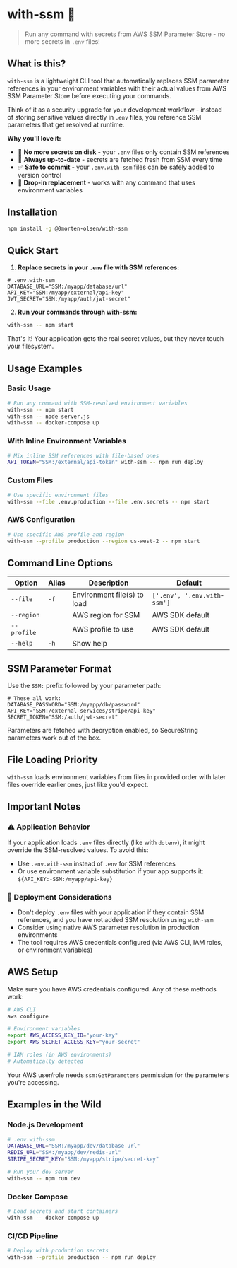 # with-ssm 🔐

> Run any command with secrets from AWS SSM Parameter Store - no more secrets in
> `.env` files!

## What is this?

`with-ssm` is a lightweight CLI tool that automatically replaces SSM parameter
references in your environment variables with their actual values from AWS SSM
Parameter Store before executing your commands.

Think of it as a security upgrade for your development workflow - instead of
storing sensitive values directly in `.env` files, you reference SSM parameters
that get resolved at runtime.

**Why you'll love it:**

- 🚫 **No more secrets on disk** - your `.env` files only contain SSM references
- 🔄 **Always up-to-date** - secrets are fetched fresh from SSM every time
- ✅ **Safe to commit** - your `.env.with-ssm` files can be safely added to
  version control
- 🎯 **Drop-in replacement** - works with any command that uses environment
  variables

## Installation

```bash
npm install -g @0morten-olsen/with-ssm
```

## Quick Start

1. **Replace secrets in your `.env` file with SSM references:**

```env
# .env.with-ssm
DATABASE_URL="SSM:/myapp/database/url"
API_KEY="SSM:/myapp/external/api-key"
JWT_SECRET="SSM:/myapp/auth/jwt-secret"
```

2. **Run your commands through with-ssm:**

```bash
with-ssm -- npm start
```

That's it! Your application gets the real secret values, but they never touch
your filesystem.

## Usage Examples

### Basic Usage

```bash
# Run any command with SSM-resolved environment variables
with-ssm -- npm start
with-ssm -- node server.js
with-ssm -- docker-compose up
```

### With Inline Environment Variables

```bash
# Mix inline SSM references with file-based ones
API_TOKEN="SSM:/external/api-token" with-ssm -- npm run deploy
```

### Custom Files

```bash
# Use specific environment files
with-ssm --file .env.production --file .env.secrets -- npm start
```

### AWS Configuration

```bash
# Use specific AWS profile and region
with-ssm --profile production --region us-west-2 -- npm start
```

## Command Line Options

| Option      | Alias | Description                 | Default                     |
| ----------- | ----- | --------------------------- | --------------------------- |
| `--file`    | `-f`  | Environment file(s) to load | `['.env', '.env.with-ssm']` |
| `--region`  |       | AWS region for SSM          | AWS SDK default             |
| `--profile` |       | AWS profile to use          | AWS SDK default             |
| `--help`    | `-h`  | Show help                   |                             |

## SSM Parameter Format

Use the `SSM:` prefix followed by your parameter path:

```env
# These all work:
DATABASE_PASSWORD="SSM:/myapp/db/password"
API_KEY="SSM:/external-services/stripe/api-key"
SECRET_TOKEN="SSM:/auth/jwt-secret"
```

Parameters are fetched with decryption enabled, so SecureString parameters work
out of the box.

## File Loading Priority

`with-ssm` loads environment variables from files in provided order with later
files override earlier ones, just like you'd expect.

## Important Notes

### ⚠️ Application Behavior

If your application loads `.env` files directly (like with `dotenv`), it might
override the SSM-resolved values. To avoid this:

- Use `.env.with-ssm` instead of `.env` for SSM references
- Or use environment variable substitution if your app supports it:
  `${API_KEY:-SSM:/myapp/api-key}`

### 🚀 Deployment Considerations

- Don't deploy `.env` files with your application if they contain SSM
  references, and you have not added SSM resolution using `with-ssm`
- Consider using native AWS parameter resolution in production environments
- The tool requires AWS credentials configured (via AWS CLI, IAM roles, or
  environment variables)

## AWS Setup

Make sure you have AWS credentials configured. Any of these methods work:

```bash
# AWS CLI
aws configure

# Environment variables
export AWS_ACCESS_KEY_ID="your-key"
export AWS_SECRET_ACCESS_KEY="your-secret"

# IAM roles (in AWS environments)
# Automatically detected
```

Your AWS user/role needs `ssm:GetParameters` permission for the parameters
you're accessing.

## Examples in the Wild

### Node.js Development

```bash
# .env.with-ssm
DATABASE_URL="SSM:/myapp/dev/database-url"
REDIS_URL="SSM:/myapp/dev/redis-url"
STRIPE_SECRET_KEY="SSM:/myapp/stripe/secret-key"

# Run your dev server
with-ssm -- npm run dev
```

### Docker Compose

```bash
# Load secrets and start containers
with-ssm -- docker-compose up
```

### CI/CD Pipeline

```bash
# Deploy with production secrets
with-ssm --profile production -- npm run deploy
```
